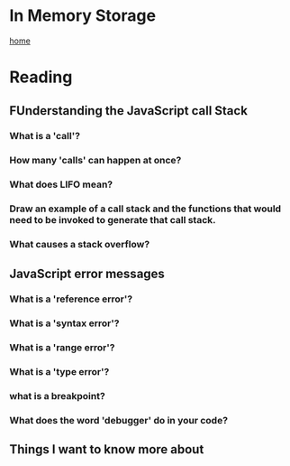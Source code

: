 # In Memory Storage

[home](/README.md)

# Reading
## FUnderstanding the JavaScript call Stack

### What is a 'call'?


### How many 'calls' can happen at once?


### What does LIFO mean?


### Draw an example of a call stack and the functions that would need to be invoked to generate that call stack.


### What causes a stack overflow?



## JavaScript error messages


### What is a 'reference error'?


### What is a 'syntax error'?


### What is a 'range error'?


### What is a 'type error'?


### what is a breakpoint?


### What does the word 'debugger' do in your code?



## Things I want to know more about
